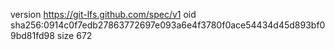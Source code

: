 version https://git-lfs.github.com/spec/v1
oid sha256:0914c0f7edb27863772697e093a6e4f3780f0ace54434d45d893bf09bd81fd98
size 672
